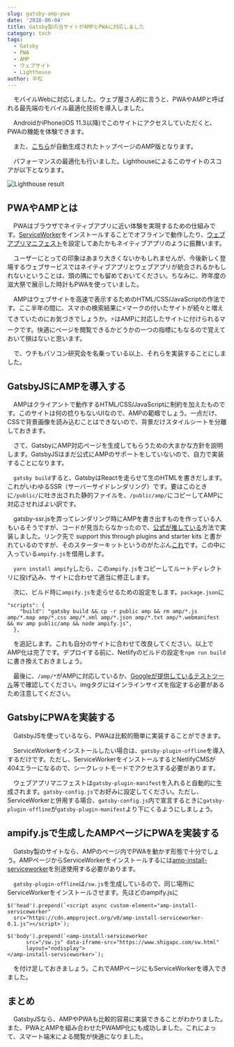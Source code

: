 ```yaml
---
slug: gatsby-amp-pwa
date: '2018-06-04'
title: Gatsby製の当サイトがAMPとPWAに対応しました
category: tech
tags:
  - Gatsby
  - PWA
  - AMP
  - ウェブサイト
  - Lighthouse
author: 平松
---
```

　モバイルWebに対応しました。ウェブ屋さん的に言うと、PWAやAMPと呼ばれる最先端のモバイル最適化技術を導入しました。

　AndroidかiPhone(iOS 11.3以降)でこのサイトにアクセスしていただくと、PWAの機能を体験できます。

　また、[こちら](https://www.shigapc.com/amp/)が自動生成されたトップページのAMP版となります。

　パフォーマンスの最適化も行いました。Lighthouseによるこのサイトのスコアが以下となります。

![Lighthouse result](/assets/lighthouse.png)

## PWAやAMPとは

　PWAはブラウザでネイティブアプリに近い体験を実現するための仕組みです。[ServiceWorker](https://developers.google.com/web/fundamentals/primers/service-workers/?hl=ja)をインストールすることでオフラインで動作したり、[ウェブアプリマニフェスト](https://developers.google.com/web/fundamentals/web-app-manifest/?hl=ja)を設定してあたかもネイティブアプリのように振舞います。

　ユーザーにとっての印象はあまり大きくないかもしれませんが、今後新しく登場するウェブサービスではネイティブアプリとウェブアプリが統合されるかもしれないということは、頭の隅にでも留めておいてください。ちなみに、昨年度の滋大祭で展示した時計もPWAを使っていました。

　AMPはウェブサイトを高速で表示するためのHTML/CSS/JavaScriptの作法です。ここ半年の間に、スマホの検索結果に⚡マークの付いたサイトが続々と増えてきていたのにお気づきでしょうか。⚡はAMPに対応したサイトに付けられるマークです。快適にページを閲覧できるかどうかの一つの指標にもなるので覚えておいて損はないと思います。

　で、ウチもパソコン研究会を名乗っている以上、それらを実装することにしました。

## GatsbyJSにAMPを導入する

　AMPはクライアントで動作するHTML/CSS/JavaScriptに制約を加えたものです。このサイトは何の捻りもないUIなので、AMPの範疇でしょう。一点だけ、CSSで背景画像を読み込むことはできないので、背景だけスタイルシートを分離しておきます。

　さて、GatsbyにAMP対応ページを生成してもらうための大まかな方針を説明します。GatsbyJSはまだ公式にAMPのサポートをしていないので、自力で実装することになります。

　`gatsby build`すると、GatsbyはReactを走らせて生のHTMLを書きだします。これがいわゆるSSR（サーバーサイドレンダリング）です。要はこのときに`/public/`に吐き出された静的ファイルを、`/public/amp/`にコピーしてAMPに対応させればよい訳です。

　gatsby-ssr.jsを弄ってレンダリング時にAMPを書き出すものを作っている人もいるそうですが、コードが見当たらなかったので、[公式が推している](https://www.gatsbyjs.org/features/#amp-support)方法で実装しました。リンク先で support this through plugins and starter kits と書かれているのですが、そのスターターキットというのがたぶん[これ](https://github.com/chiedo/gatsby-amp-starter-blog)です。この中に入っている`ampify.js`を借用します。

　`yarn install ampify`したら、この`ampify.js`をコピーしてルートディレクトリに投げ込み、サイトに合わせて適当に修正します。

　次に、ビルド時に`ampify.js`を走らせるための設定をします。`package.json`に

```
"scripts": {
    "build": "gatsby build && cp -r public amp && rm amp/*.js amp/*.map amp/*.css amp/*.xml amp/*.json amp/*.txt amp/*.webmanifest && mv amp public/amp && node ampify.js",
  },
```

　を追記します。これも自分のサイトに合わせて改良してください。以上でAMP化は完了です。デプロイする前に、Netlifyのビルドの設定を`npm run build`に書き換えておきましょう。

　最後に、`/amp/*`がAMPに対応しているか、[Googleが提供しているテストツール](https://search.google.com/test/amp)等で確認してください。imgタグにはインラインサイズを指定する必要があるため注意してください。

## GatsbyにPWAを実装する

　GatsbyJSを使っているなら、PWAは比較的簡単に実装することができます。

　ServiceWorkerをインストールしたい場合は、`gatsby-plugin-offline`を導入するだけです。ただし、ServiceWorkerをインストールするとNetlifyCMSが404エラーになるので、シークレットモードでアクセスする必要があります。

　ウェブアプリマニフェストは`gatsby-plugin-manifest`を入れると自動的に生成されます。`gatsby-config.js`でお好みに設定してください。ただし、ServiceWorkerと併用する場合、`gatsby-config.js`内で宣言するときに`gatsby-plugin-offline`が`gatsby-plugin-manifest`より下にくるようにしましょう。

## ampify.jsで生成したAMPページにPWAを実装する

　Gatsby製のサイトなら、AMPのページ内でPWAを動かす形態で十分でしょう。AMPページからServiceWorkerをインストールするには[amp-install-serviceworker](https://www.ampproject.org/docs/reference/components/amp-install-serviceworker)を別途使用する必要があります。

　`gatsby-plugin-offline`は`/sw.js`を生成しているので、同じ場所にServiceWorkerをインストールさせます。先ほどのampify.jsに

```
$('head').prepend(`<script async custom-element="amp-install-serviceworker"
  src="https://cdn.ampproject.org/v0/amp-install-serviceworker-0.1.js"></script>`);

$('body').prepend(`<amp-install-serviceworker
      src="/sw.js" data-iframe-src="https://www.shigapc.com/sw.html"
      layout="nodisplay">
</amp-install-serviceworker>`);
```

　を付け足しておきましょう。これでAMPページにもServiceWorkerを導入できました。

## まとめ

　GatsbyJSなら、AMPやPWAも比較的容易に実装できることがわかりました。また、PWAとAMPを組み合わせたPWAMP化にも成功しました。これによって、スマート端末による閲覧が快適になりました。
